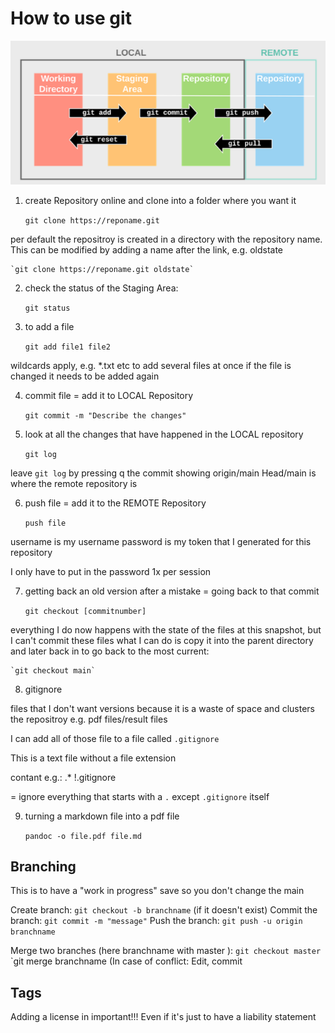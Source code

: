 # How to use git

![Logic](https://github.com/LisaR103/ABI2024/blob/main/LogicOfGit.png)

1. create Repository online and clone into a folder where you want it

	`git clone https://reponame.git`

per default the repositroy is created in a directory with the repository name. This can be modified by adding a name after the link, e.g. oldstate

	`git clone https://reponame.git oldstate`

2. check the status of the Staging Area:

	`git status`

3. to add a file

	`git add file1 file2`

wildcards apply, e.g. *.txt etc to add several files at once
if the file is changed it needs to be added again

4. commit file = add it to LOCAL Repository

	`git commit -m "Describe the changes"`

5. look at all the changes that have happened in the LOCAL repository

	`git log`

leave `git log` by pressing q
the commit showing origin/main Head/main is where the remote repository is

6. push file = add it to the REMOTE Repository

	`push file`

username is my username
password is my token that I generated for this repository

I only have to put in the password 1x per session

7. getting back an old version after a mistake = going back to that commit

	`git checkout [commitnumber]`

everything I do now happens with the state of the files at this snapshot, but I can't commit these files
what I can do is copy it into the parent directory and later back in
to go back to the most current:

	`git checkout main`

8. gitignore

files that I don't want versions because it is a waste of space and clusters the repositroy
e.g. pdf files/result files

I can add all of those file to a file called `.gitignore`

This is a text file without a file extension

contant e.g.:
.*
!.gitignore

= ignore everything that starts with a `.` except `.gitignore` itself

9. turning a markdown file into a pdf file

	`pandoc -o file.pdf file.md`

## Branching

This is to have a "work in progress" save so you don't change the main

Create branch: `git checkout -b branchname` (if it doesn't exist)
Commit the branch: `git commit -m "message"`
Push the branch: `git push -u origin branchname`

Merge two branches (here branchname with master ):
`git checkout master`
`git merge branchname (In case of conflict: Edit, commit

## Tags
Adding a license in important!!! Even if it's just to have a liability statement
